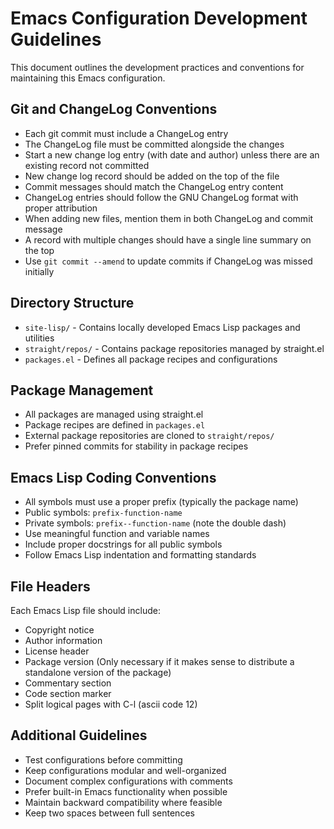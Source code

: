 # Emacs Configuration Development Guidelines

This document outlines the development practices and conventions for maintaining this Emacs configuration.

## Git and ChangeLog Conventions

- Each git commit must include a ChangeLog entry
- The ChangeLog file must be committed alongside the changes
- Start a new change log entry (with date and author) unless there are an existing record not committed
- New change log record should be added on the top of the file
- Commit messages should match the ChangeLog entry content
- ChangeLog entries should follow the GNU ChangeLog format with proper attribution
- When adding new files, mention them in both ChangeLog and commit message
- A record with multiple changes should have a single line summary on the top
- Use `git commit --amend` to update commits if ChangeLog was missed initially

## Directory Structure

- `site-lisp/` - Contains locally developed Emacs Lisp packages and utilities
- `straight/repos/` - Contains package repositories managed by straight.el
- `packages.el` - Defines all package recipes and configurations

## Package Management

- All packages are managed using straight.el
- Package recipes are defined in `packages.el`
- External package repositories are cloned to `straight/repos/`
- Prefer pinned commits for stability in package recipes

## Emacs Lisp Coding Conventions

- All symbols must use a proper prefix (typically the package name)
- Public symbols: `prefix-function-name`
- Private symbols: `prefix--function-name` (note the double dash)
- Use meaningful function and variable names
- Include proper docstrings for all public symbols
- Follow Emacs Lisp indentation and formatting standards

## File Headers

Each Emacs Lisp file should include:
- Copyright notice
- Author information
- License header
- Package version (Only necessary if it makes sense to distribute a standalone version of the package)
- Commentary section
- Code section marker
- Split logical pages with C-l (ascii code 12)

## Additional Guidelines

- Test configurations before committing
- Keep configurations modular and well-organized
- Document complex configurations with comments
- Prefer built-in Emacs functionality when possible
- Maintain backward compatibility where feasible
- Keep two spaces between full sentences
